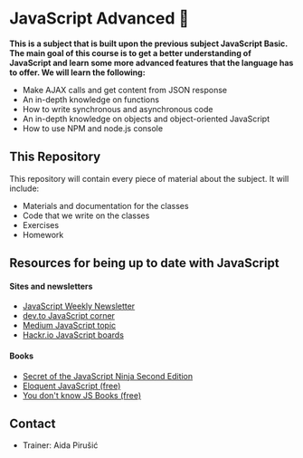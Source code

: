 # JavaScript Advanced 📘

**This is a subject that is built upon the previous subject JavaScript Basic. The main goal of this course is to get a better understanding of JavaScript and learn some more advanced features that the language has to offer. We will learn the following:**

- Make AJAX calls and get content from JSON response
- An in-depth knowledge on functions
- How to write synchronous and asynchronous code
- An in-depth knowledge on objects and object-oriented JavaScript
- How to use NPM and node.js console

## This Repository

This repository will contain every piece of material about the subject. It will include:

- Materials and documentation for the classes
- Code that we write on the classes
- Exercises
- Homework

## Resources for being up to date with JavaScript

#### Sites and newsletters

- [JavaScript Weekly Newsletter](https://javascriptweekly.com/)
- [dev.to JavaScript corner](https://dev.to/t/javascript)
- [Medium JavaScript topic](https://medium.com/topic/javascript)
- [Hackr.io JavaScript boards](https://hackr.io/tutorials/learn-javascript)

#### Books

- [Secret of the JavaScript Ninja Second Edition](https://www.bookdepository.com/Secrets-of-the-JavaScript-Ninja--Second-Edition/9781617292859)
- [Eloquent JavaScript (free)](https://eloquentjavascript.net/)
- [You don't know JS Books (free)](https://github.com/getify/You-Dont-Know-JS)

## Contact

- Trainer: Aida Pirušić
